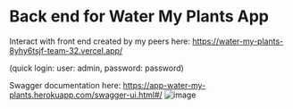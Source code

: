 # Back end for Water My Plants App
Interact with front end created by my peers here:
https://water-my-plants-8yhy6tsjf-team-32.vercel.app/

(quick login: user: admin, password: password)

Swagger documentation here:
https://app-water-my-plants.herokuapp.com/swagger-ui.html#/
![image](https://user-images.githubusercontent.com/73509539/116611412-540c7d00-a904-11eb-8155-b3d84a3b3a82.png)
